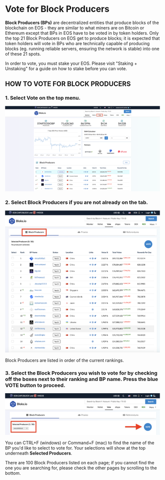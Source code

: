 # Vote for Block Producers

**Block Producers \(BPs\)** are decentralized entities that produce blocks of the blockchain on EOS - they are similar to what miners are on Bitcoin or Ethereum except that BPs in EOS have to be voted in by token holders. Only the top 21 Block Producers on EOS get to produce blocks; it is expected that token holders will vote in BPs who are technically capable of producing blocks \(eg. running reliable servers, ensuring the network is stable\) into one of these 21 spots.

In order to vote, you must stake your EOS. Please visit "Staking + Unstaking" for a guide on how to stake before you can vote.

## HOW TO VOTE FOR BLOCK PRODUCERS

### 1. Select **Vote** on the top menu.

![](../.gitbook/assets/image%20%28142%29.png)

### 2. Select Block Producers if you are not already on the tab.

![](../.gitbook/assets/image%20%2813%29.png)

Block Producers are listed in order of the current rankings. 

### 3. Select the Block Producers you wish to vote for by checking off the boxes next to their ranking and BP name. Press the blue VOTE button to proceed.

![](../.gitbook/assets/image%20%28170%29.png)

You can CTRL+F \(windows\) or Command+F \(mac\) to find the name of the BP you'd like to select to vote for. Your selections will show at the top underneath **Selected Producers**.

There are 100 Block Producers listed on each page; if you cannot find the one you are searching for, please check the other pages by scrolling to the bottom.


